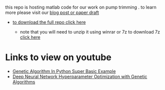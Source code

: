 this repo is hosting matlab code for our work on pump trimming .
to learn more please visit our [blog post or paper draft](https://mohammedtwheed.github.io/mtk-bachelor-project-website/data/writings/posts/trimming_15-4-2024/)

* [to download the full repo click here](https://github.com/MohammedTwheed/trimming-code/archive/e55dba5d2b9e8080aba55a3001d38a4c222294ef.zip)
    
    - note that you will need to unzip it using winrar or 7z to download 7z [click here](https://www.7-zip.org/download.html) 


# Links to view on youtube 

- [Genetic Algorithm In Python Super Basic Example](https://www.youtube.com/watch?v=4XZoVQOt-0I&t=412s)
- [Deep Neural Network Hyperparameter Optimization with Genetic Algorithms](https://www.youtube.com/watch?v=giBAxWeuysM)
